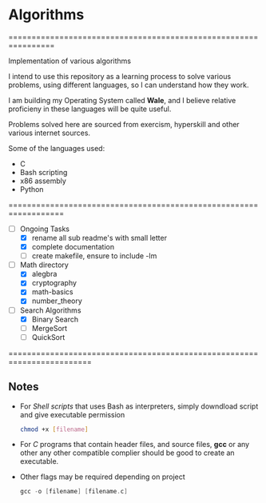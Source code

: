 # Algorithms

================================================================

Implementation of various algorithms

I intend to use this repository as a learning process to solve various problems, using different languages, so I can understand how they work.

I am building my Operating System called **Wale**, and I believe relative proficieny in these languages will be quite useful.

Problems solved here are sourced from exercism, hyperskill and other various internet sources.

Some of the languages used:
- C
- Bash scripting
- x86 assembly
- Python
 
==================================================================

- [ ] Ongoing Tasks
    - [x] rename all sub readme's with small letter
    - [x] complete documentation
    - [ ] create makefile, ensure to include -lm

- [ ] Math directory
  - [x] alegbra
  - [x] cryptography
  - [x] math-basics
  - [x] number_theory

- [ ] Search Algorithms
    - [x] Binary Search
    - [ ] MergeSort
    - [ ] QuickSort

========================================================================

## Notes

- For *Shell scripts* that uses Bash as interpreters, simply downdload script and give executable permission
  ```bash
  chmod +x [filename]
  ```

- For *C* programs that contain header files, and source files, **gcc** or any other any other compatible complier should be good to create an executable.

- Other flags may be required depending on project
  ```c
  gcc -o [filename] [filename.c] 
  ```

